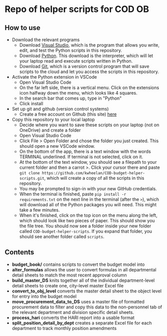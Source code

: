 # Repo of helper scripts for COD OB

## How to use

 - Download the relevant programs
   - Download [Visual Studio](https://code.visualstudio.com/download), which is the program that allows you write, edit, and test the Python scripts in this repository.
   - Download [Python](https://www.python.org/downloads/). This download is the interpreter, which will let your laptop read and execute scripts written in Python.
   - Download [Git](https://git-scm.com/downloads), which is a version control program that will save scripts to the cloud and let you access the scripts in this repository.
 - Activate the Python extension in VSCode
   - Open Visual Studio Code
   - On the far left side, there is a vertical menu. Click on the extensions icon halfway down the menu, which looks like 4 squares.
   - In the search bar that comes up, type in "Python"
   - Click install
 - Set up git and github (version control systems)
   - Create a free account on Github (this site) [here](https://github.com/)
 - Copy this repository to your local laptop
   - Decide where you want to save these scripts on your laptop (not on OneDrive) and create a folder
   - Open Visual Studio Code
   - Click File > Open Folder and chose the folder you just created. This should open a new VSCode window.
   - On the bottom of the app, there is a text window with the words TERMINAL underlined. If terminal is not selected, click on it.
   - At the bottom of the text window, you should see a filepath to your current folder and then a carrot >. Click your cursor there and paste `git clone https://github.com/kwheelan/COD-budget-helper-scripts.git`, which will create a copy of all the scripts in this repository.
   - You may be prompted to sign-in with your new GitHub credentials.
   - When the terminal is finished, paste `pip install -r requirements.txt` on the next line in the terminal (after the `>`), which will download all of the Python packages you will need. This might take a few minutes. 
   - When it's finished, click on the top icon on the menu along the left, which should look like two pieces of paper. This should show you the file tree. You should now see a folder inside your new folder called `COD-budget-helper-scripts`. If you expand that folder, you should see another folder called `scripts`.

## Contents

 - **budget_book/** contains scripts to convert the budget model into 
 - **alter_formulas** allows the user to convert formulas in all departmental detail sheets to match the most recent approval column
 - **build_master_DS** knits together all of the individual department-level detail sheets to create one, city-level master Excel file
 - **convert_to_obj_level** converts the master detail sheet to the object level for entry into the budget model
 - **move_procurement_data_to_DS** uses a master file of formatted procurement data to filter and copy this data to the non-personnel tab of the relevant department and division specific detail sheets.
 - **process_hari** converts the HARI report into a usable format
 - **split_position_detail_by_dept** creates a separate Excel file for each department to track monthly position amendments 

